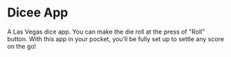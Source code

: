
# Dicee App

A Las Vegas dice app. You can make the die roll at the press of "Roll" button. With this app in your pocket, you’ll be fully set up to settle any score on the go!
